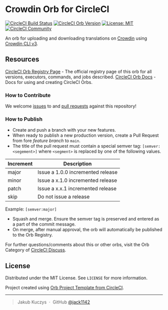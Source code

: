 # Crowdin Orb for CircleCI

[![CircleCI Build Status](https://circleci.com/gh/jack1142/crowdin-orb.svg?style=shield "CircleCI Build Status")](https://circleci.com/gh/jack1142/crowdin-orb)
[![CircleCI Orb Version](https://img.shields.io/badge/endpoint.svg?url=https://badges.circleci.io/orb/jack1142/crowdin-orb)](https://circleci.com/orbs/registry/orb/jack1142/crowdin-orb)
[![License: MIT](https://img.shields.io/badge/License-MIT-yellow.svg)](https://opensource.org/licenses/MIT)
[![CircleCI Community](https://img.shields.io/badge/community-CircleCI%20Discuss-343434.svg)](https://discuss.circleci.com/c/ecosystem/orbs)

An orb for uploading and downloading translations on [Crowdin](https://crowdin.com) using [Crowdin CLI v3](https://github.com/crowdin/crowdin-cli/tree/cli3).

## Resources

[CircleCI Orb Registry Page](https://circleci.com/orbs/registry/orb/jack1142/crowdin-orb) - The official registry page of this orb for all versions, executors, commands, and jobs described.
[CircleCI Orb Docs](https://circleci.com/docs/2.0/orb-intro/#section=configuration) - Docs for using and creating CircleCI Orbs.

### How to Contribute

We welcome [issues](https://github.com/jack1142/crowdin-orb/issues) to and [pull requests](https://github.com/jack1142/crowdin-orb/pulls) against this repository!

### How to Publish

* Create and push a branch with your new features.
* When ready to publish a new production version, create a Pull Request from fore _feature branch_ to `main`.
* The title of the pull request must contain a special semver tag: `[semver:<segement>]` where `<segment>` is replaced by one of the following values.

| Increment  | Description |
| ---------- | ----------- |
| major      | Issue a 1.0.0 incremented release |
| minor      | Issue a x.1.0 incremented release |
| patch      | Issue a x.x.1 incremented release |
| skip       | Do not issue a release |

Example: `[semver:major]`

* Squash and merge. Ensure the semver tag is preserved and entered as a part of the commit message.
* On merge, after manual approval, the orb will automatically be published to the Orb Registry.

For further questions/comments about this or other orbs, visit the Orb Category of [CircleCI Discuss](https://discuss.circleci.com/c/orbs).

## License

Distributed under the MIT License. See ``LICENSE`` for more information.

Project created using [Orb Project Template from CircleCI](https://github.com/CircleCI-Public/Orb-Project-Template).

---

> Jakub Kuczys &nbsp;&middot;&nbsp;
> GitHub [@jack1142](https://github.com/jack1142)
